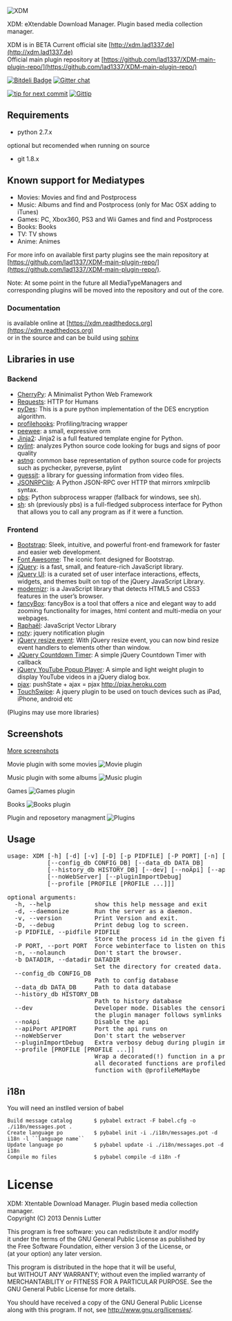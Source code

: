 ![XDM](http://xdm.lad1337.de/wp-content/uploads/2013/05/xdm-logo.h100.png "XDM")

XDM: eXtendable Download Manager. Plugin based media collection manager.

XDM is in BETA
Current official site [http://xdm.lad1337.de](http://xdm.lad1337.de)<br/>
Official main plugin repository at [https://github.com/lad1337/XDM-main-plugin-repo/](https://github.com/lad1337/XDM-main-plugin-repo/)

[![Bitdeli Badge](https://d2weczhvl823v0.cloudfront.net/lad1337/xdm/trend.png)](https://bitdeli.com/free "Bitdeli Badge")
[![Gitter chat](https://badges.gitter.im/lad1337/XDM.png)](https://gitter.im/lad1337/XDM)


[![tip for next commit](http://tip4commit.com/projects/534.svg)](http://tip4commit.com/projects/534)
[![Gittip](http://img.shields.io/gittip/lad1337.png)](https://www.gittip.com/lad1337/)


## Requirements

- python 2.7.x

optional but recomended when running on source

- git 1.8.x 

## Known support for Mediatypes

- Movies: Movies and find and Postprocess
- Music: Albums and find and Postprocess (only for Mac OSX adding to iTunes)
- Games: PC, Xbox360, PS3 and Wii Games and find and Postprocess
- Books: Books
- TV: TV shows
- Anime: Animes

For more info on available first party plugins see the main repository at [https://github.com/lad1337/XDM-main-plugin-repo/](https://github.com/lad1337/XDM-main-plugin-repo/).

Note: At some point in the future all MediaTypeManagers and corresponding plugins will be moved into the repository and out of the core.

### Documentation
is available online at [https://xdm.readthedocs.org](https://xdm.readthedocs.org)<br>
or in the source and can be build using [sphinx](http://sphinx-doc.org/)

Libraries in use
----------------

### Backend

- [CherryPy](http://www.cherrypy.org/): A Minimalist Python Web Framework
- [Requests](http://docs.python-requests.org/en/latest/): HTTP for Humans
- [pyDes](http://twhiteman.netfirms.com/des.html): This is a pure python implementation of the DES encryption algorithm.
- [profilehooks](http://mg.pov.lt/blog/profilehooks-1.0.html): Profiling/tracing wrapper
- [peewee](http://peewee.readthedocs.org/en/latest/): a small, expressive orm
- [Jinja2](http://jinja.pocoo.org/docs/): Jinja2 is a full featured template engine for Python.
- [pylint](http://www.logilab.org/project/pylint): analyzes Python source code looking for bugs and signs of poor quality
- [astng](https://pypi.python.org/pypi/logilab-astng): common base representation of python source code for projects such as pychecker, pyreverse, pylint
- [guessit](https://pypi.python.org/pypi/guessit): a library for guessing information from video files.
- [JSONRPClib](https://github.com/joshmarshall/jsonrpclib): A Python JSON-RPC over HTTP that mirrors xmlrpclib syntax.
- [pbs](https://pypi.python.org/pypi/pbs): Python subprocess wrapper (fallback for windows, see sh).
- [sh](http://amoffat.github.io/sh/): sh (previously pbs) is a full-fledged subprocess interface for Python that allows you to call any program as if it were a function.

### Frontend

- [Bootstrap](http://twitter.github.io/bootstrap/index.html): Sleek, intuitive, and powerful front-end framework for faster and easier web development.
- [Font Awesome](http://fortawesome.github.io/Font-Awesome/): The iconic font designed for Bootstrap.
- [jQuery](http://jquery.com/): is a fast, small, and feature-rich JavaScript library.
- [jQuery UI](http://jqueryui.com/): is a curated set of user interface interactions, effects, widgets, and themes built on top of the jQuery JavaScript Library.
- [modernizr](http://modernizr.com/): is a JavaScript library that detects HTML5 and CSS3 features in the user’s browser.
- [fancyBox](fancyapps.com): fancyBox is a tool that offers a nice and elegant way to add zooming functionality for images, html content and multi-media on your webpages.
- [Raphaël](http://raphaeljs.com/): JavaScript Vector Library
- [noty](http://needim.github.io/noty/): jquery notification plugin
- [jQuery resize event](http://benalman.com/projects/jquery-resize-plugin/): With jQuery resize event, you can now bind resize event handlers to elements other than window.
- [JQuery Countdown Timer](http://jaspreetchahal.org/a-simple-jquery-countdown-timer-with-callback/): A simple jQuery Countdown Timer with callback
- [jQuery YouTube Popup Player](http://lab.abhinayrathore.com/jquery_youtube/): A simple and light weight plugin to display YouTube videos in a jQuery dialog box.
- [pjax](ttps://github.com/defunkt/jquery-pjax): pushState + ajax = pjax http://pjax.heroku.com
- [TouchSwipe](https://github.com/mattbryson/TouchSwipe-Jquery-Plugin): A jquery plugin to be used on touch devices such as iPad, iPhone, android etc

(Plugins may use more libraries)

Screenshots
-----------

[More screenshots](http://xdm.lad1337.de)


Movie plugin with some movies
![Movie plugin](http://xdm.lad1337.de/img/webshot-1.jpg "Movie plugin")

Music plugin with some albums
![Music plugin](http://xdm.lad1337.de/img/webshot-2.jpg "Music plugin")

Games
![Games plugin](http://xdm.lad1337.de/img/webshot-3.jpg "Games plugin")

Books
![Books plugin](http://xdm.lad1337.de/img/webshot-4.jpg "Books plugin")

Plugin and reposetory managment
![Plugins](http://xdm.lad1337.de/img/webshot-6.jpg "Plugin and reposetory managment")


Usage
-----
<pre>
usage: XDM [-h] [-d] [-v] [-D] [-p PIDFILE] [-P PORT] [-n] [-b DATADIR]
           [--config_db CONFIG_DB] [--data_db DATA_DB]
           [--history_db HISTORY_DB] [--dev] [--noApi] [--apiPort APIPORT]
           [--noWebServer] [--pluginImportDebug]
           [--profile [PROFILE [PROFILE ...]]]

optional arguments:
  -h, --help            show this help message and exit
  -d, --daemonize       Run the server as a daemon.
  -v, --version         Print Version and exit.
  -D, --debug           Print debug log to screen.
  -p PIDFILE, --pidfile PIDFILE
                        Store the process id in the given file.
  -P PORT, --port PORT  Force webinterface to listen on this port.
  -n, --nolaunch        Don't start the browser.
  -b DATADIR, --datadir DATADIR
                        Set the directory for created data.
  --config_db CONFIG_DB
                        Path to config database
  --data_db DATA_DB     Path to data database
  --history_db HISTORY_DB
                        Path to history database
  --dev                 Developer mode. Disables the censoring during log and
                        the plugin manager follows symlinks
  --noApi               Disable the api
  --apiPort APIPORT     Port the api runs on
  --noWebServer         Don't start the webserver
  --pluginImportDebug   Extra verbosy debug during plugin import is printed.
  --profile [PROFILE [PROFILE ...]]
                        Wrap a decorated(!) function in a profiler. By default
                        all decorated functions are profiled. Decorate your
                        function with @profileMeMaybe
</pre>


i18n
----

You will need an instlled version of babel

    Build message catalog       $ pybabel extract -F babel.cfg -o ./i18n/messages.pot .
    Create language po          $ pybabel init -i ./i18n/messages.pot -d i18n -l ``language name``
    Update language po          $ pybabel update -i ./i18n/messages.pot -d i18n
    Compile mo files            $ pybabel compile -d i18n -f


License
=======
XDM: Xtentable Download Manager. Plugin based media collection manager.<br>
Copyright (C) 2013  Dennis Lutter

This program is free software: you can redistribute it and/or modify<br>
it under the terms of the GNU General Public License as published by<br>
the Free Software Foundation, either version 3 of the License, or<br>
(at your option) any later version.

This program is distributed in the hope that it will be useful,<br>
but WITHOUT ANY WARRANTY; without even the implied warranty of<br>
MERCHANTABILITY or FITNESS FOR A PARTICULAR PURPOSE.  See the<br>
GNU General Public License for more details.<br>

You should have received a copy of the GNU General Public License<br>
along with this program.  If not, see http://www.gnu.org/licenses/.


